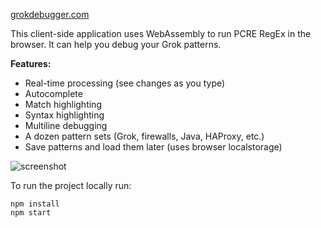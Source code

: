 [grokdebugger.com](https://www.grokdebugger.com)

This client-side application uses WebAssembly to run PCRE RegEx in the browser. It can help you debug your Grok patterns.

**Features:** 
- Real-time processing (see changes as you type)
- Autocomplete
- Match highlighting
- Syntax highlighting
- Multiline debugging
- A dozen pattern sets (Grok, firewalls, Java, HAProxy, etc.)
- Save patterns and load them later (uses browser localstorage)


![screenshot](screenshot.png)

To run the project locally run:

```
npm install
npm start
```